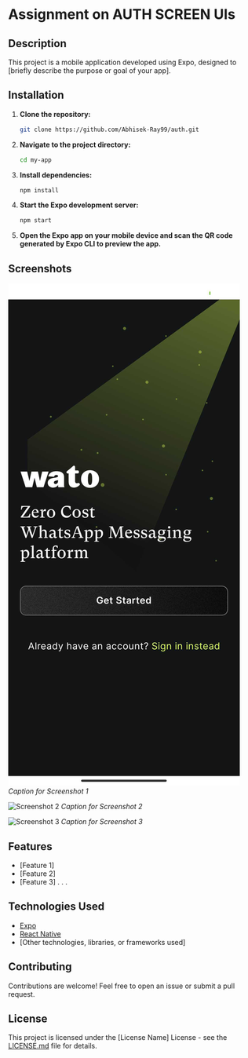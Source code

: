 # Assignment on AUTH SCREEN UIs

## Description
This project is a mobile application developed using Expo, designed to [briefly describe the purpose or goal of your app].

## Installation

1. **Clone the repository:**
    ```bash
    git clone https://github.com/Abhisek-Ray99/auth.git
    ```

2. **Navigate to the project directory:**
    ```bash
    cd my-app
    ```

3. **Install dependencies:**
    ```bash
    npm install
    ```

4. **Start the Expo development server:**
    ```bash
    npm start
    ```

5. **Open the Expo app on your mobile device and scan the QR code generated by Expo CLI to preview the app.**

## Screenshots
![Screenshot 1](https://github.com/Abhisek-Ray99/auth/blob/master/assets/Screenshot_2024-03-14-02-17-59-253_com.abhisek99.myapp.jpg)
*Caption for Screenshot 1*

![Screenshot 2]([screenshots/screenshot2.png](https://github.com/Abhisek-Ray99/auth/blob/master/assets/Screenshot_2024-03-14-02-18-02-035_com.abhisek99.myapp.jpg))
*Caption for Screenshot 2*

![Screenshot 3]([screenshots/screenshot2.png](https://github.com/Abhisek-Ray99/auth/blob/master/assets/Screenshot_2024-03-14-02-18-02-035_com.abhisek99.myapp.jpg))
*Caption for Screenshot 3*

## Features
- [Feature 1]
- [Feature 2]
- [Feature 3]
  .
  .
  .

## Technologies Used
- [Expo](https://expo.dev/)
- [React Native](https://reactnative.dev/)
- [Other technologies, libraries, or frameworks used]

## Contributing
Contributions are welcome! Feel free to open an issue or submit a pull request.

## License
This project is licensed under the [License Name] License - see the [LICENSE.md](LICENSE.md) file for details.

